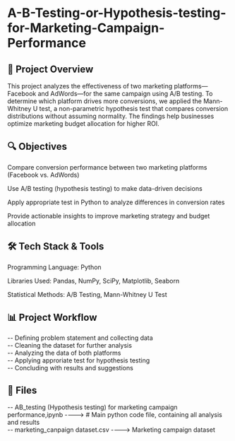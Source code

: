 # A-B-Testing-or-Hypothesis-testing-for-Marketing-Campaign-Performance

## 📌 Project Overview
This project analyzes the effectiveness of two marketing platforms—Facebook and AdWords—for the same campaign using A/B testing. To determine which platform drives more conversions, we applied the Mann-Whitney U test, a non-parametric hypothesis test that compares conversion distributions without assuming normality. The findings help businesses optimize marketing budget allocation for higher ROI.

## 🔍 Objectives
Compare conversion performance between two marketing platforms (Facebook vs. AdWords)

Use A/B testing (hypothesis testing) to make data-driven decisions

Apply appropriate test in Python to analyze differences in conversion rates

Provide actionable insights to improve marketing strategy and budget allocation

## 🛠️ Tech Stack & Tools
Programming Language: Python

Libraries Used: Pandas, NumPy, SciPy, Matplotlib, Seaborn

Statistical Methods: A/B Testing, Mann-Whitney U Test

## 📊 Project Workflow
-- Defining problem statement and collecting data<br>
-- Cleaning the dataset for further analysis<br>
-- Analyzing the data of both platforms<br>
-- Applying approriate test for hypothesis testing<br>
-- Concluding with results and suggestions<br>

## 📂 Files
-- AB_testing (Hypothesis testing) for marketing campaign performance,ipynb ----> # Main python code file, containing all analysis and results<br>
-- marketing_canpaign dataset.csv ----> Marketing campaign dataset<br>


